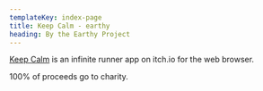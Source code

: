 ```yaml
---
templateKey: index-page
title: Keep Calm - earthy
heading: By the Earthy Project
---
```

[Keep Calm](https://earthy-games.itch.io/keep-calm-earthy) is an infinite runner app on itch.io for the web browser. 

100% of proceeds go to charity.

